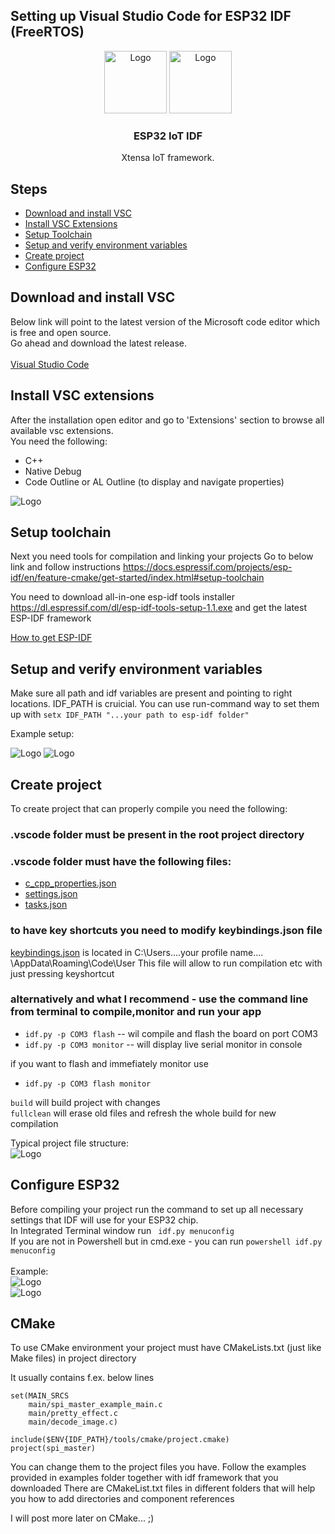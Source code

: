 ## Setting up Visual Studio Code for ESP32 IDF (FreeRTOS)


<p align="center">
    <img src="https://atmosphereiot.com/images/Third-Party-Logos/EspressifLogoFullGlow.png" alt="Logo" height=100 ><span width=50></span>
    <img src="https://code.visualstudio.com/assets/images/windows-logo.png" alt="Logo" width=100 >

  <h3 align="center">ESP32 IoT IDF</h3>

  <p align="center">
    Xtensa IoT framework.
  </p>
</p>

## Steps

- [Download and install VSC](#download-and-install-vsc)
- [Install VSC Extensions](#install-vsc-extensions)
- [Setup Toolchain](#setup-toolchain)
- [Setup and verify environment variables](#setup-and-verify-environment-variables)
- [Create project](#create-project)
- [Configure ESP32](#configure-esp32)

## Download and install VSC

Below link will point to the latest version of the Microsoft code editor which is free and open source. <br/>
Go ahead and download the latest release.<br/>
<br/>
<a href="https://code.visualstudio.com/"><span>Visual Studio Code</span></a>


## Install VSC extensions

After the installation open editor and go to 'Extensions' section to browse all available vsc extensions. <br/>
You need the following:<br/>

- C++
- Native Debug
- Code Outline or AL Outline (to display and navigate properties)

<img src="vsc-guide-1.bmp" alt="Logo">

## Setup toolchain

Next you need tools for compilation and linking your projects
Go to below link and follow instructions
https://docs.espressif.com/projects/esp-idf/en/feature-cmake/get-started/index.html#setup-toolchain

You need to download all-in-one esp-idf tools installer
<a href="https://dl.espressif.com/dl/esp-idf-tools-setup-1.1.exe">https://dl.espressif.com/dl/esp-idf-tools-setup-1.1.exe</a>
and get the latest ESP-IDF framework

<a href="https://docs.espressif.com/projects/esp-idf/en/feature-cmake/get-started/index.html#get-started-get-esp-idf">How to get ESP-IDF</a>

## Setup and verify environment variables

Make sure all path and idf variables are present and pointing to right locations. 
IDF_PATH is cruicial. 
You can use run-command way to set them up with `setx IDF_PATH "...your path to esp-idf folder"`

Example setup:
<br/>

<img src="vsc-guide-2.bmp" alt="Logo">
<img src="vsc-guide-3.bmp" alt="Logo">

## Create project

To create project that can properly compile you need the following:
### .vscode folder must be present in the root project directory

### .vscode folder must have the following files:
 - <a href=".vscode/c_cpp_properties.json">c_cpp_properties.json</a>
 - <a href=".vscode/settings.json">settings.json</a>
 - <a href=".vscode/tasks.json">tasks.json</a>

### to have key shortcuts you need to modify keybindings.json file
<a href="keybindings.json">keybindings.json</a> is located in C:\Users\....your profile name.... \AppData\Roaming\Code\User
  This file will allow to run compilation etc with just pressing keyshortcut

### alternatively and what I recommend - use the command line from terminal to compile,monitor and run your app
- `idf.py -p COM3 flash` -- wil compile and flash the board on port COM3
- `idf.py -p COM3 monitor` -- will display live serial monitor in console

if you want to flash and immefiately monitor use 
- `idf.py -p COM3 flash monitor`
 
`build` will build project with changes <br/>
`fullclean` will erase old files and refresh the whole build for new compilation <br/>

Typical project file structure: <br/>
<img src="vsc-guide-5.jpg" alt="Logo">

## Configure ESP32

Before compiling your project run the command to set up all necessary settings that IDF will use for your ESP32 chip.<br/>
In Integrated Terminal window run ` idf.py menuconfig`<br/>
If you are not in Powershell but in cmd.exe - you can run `powershell idf.py menuconfig`<br/>
<br/>
Example:<br/>
<img src="vsc-guide-4.bmp" alt="Logo"><br/>
<img src="esp-configmenu.jpg" alt="Logo"><br/>

## CMake 

To use CMake environment your project must have CMakeLists.txt (just like Make files) in project directory

It usually contains f.ex. below lines 

```
set(MAIN_SRCS
    main/spi_master_example_main.c
    main/pretty_effect.c
    main/decode_image.c)

include($ENV{IDF_PATH}/tools/cmake/project.cmake)
project(spi_master)
```

You can change them to the project files you have.
Follow the examples provided in examples folder together with idf framework that you downloaded
There are CMakeList.txt files in different folders that will help you how to add directories and component references

I will post more later on CMake... ;)






